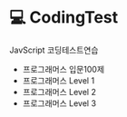 # 💻 CodingTest 

JavScript 코딩테스트연습

- 프로그래머스 입문100제
- 프로그래머스 Level 1
- 프로그래머스 Level 2
- 프로그래머스 Level 3
